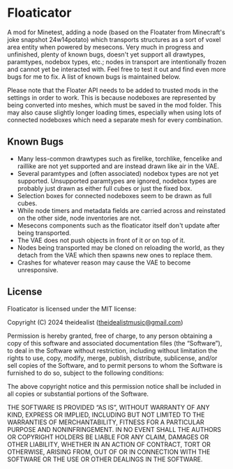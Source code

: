 Floaticator
===========

A mod for Minetest, adding a node (based on the Floatater from Minecraft's joke snapshot 24w14potato) which transports structures as a sort of voxel area entity when powered by mesecons. Very much in progress and unfinished, plenty of known bugs, doesn't yet support all drawtypes, paramtypes, nodebox types, etc.; nodes in transport are intentionally frozen and cannot yet be interacted with. Feel free to test it out and find even more bugs for me to fix. A list of known bugs is maintained below.

Please note that the Floater API needs to be added to trusted mods in the settings in order to work. This is because nodeboxes are represented by being converted into meshes, which must be saved in the mod folder. This may also cause slightly longer loading times, especially when using lots of connected nodeboxes which need a separate mesh for every combination.

Known Bugs
----------

* Many less-common drawtypes such as firelike, torchlike, fencelike and raillike are not yet supported and are instead drawn like air in the VAE.
* Several paramtypes and (often associated) nodebox types are not yet supported. Unsupported paramtypes are ignored, nodebox types are probably just drawn as either full cubes or just the fixed box.
* Selection boxes for connected nodeboxes seem to be drawn as full cubes.
* While node timers and metadata fields are carried across and reinstated on the other side, node inventories are not.
* Mesecons components such as the floaticator itself don't update after being transported.
* The VAE does not push objects in front of it or on top of it.
* Nodes being transported may be cloned on reloading the world, as they detach from the VAE which then spawns new ones to replace them.
* Crashes for whatever reason may cause the VAE to become unresponsive.

License
-------

Floaticator is licensed under the MIT license:

Copyright (C) 2024 theidealist (theidealistmusic@gmail.com)

Permission is hereby granted, free of charge, to any person obtaining a copy of this software and associated documentation files (the “Software”), to deal in the Software without restriction, including without limitation the rights to use, copy, modify, merge, publish, distribute, sublicense, and/or sell copies of the Software, and to permit persons to whom the Software is furnished to do so, subject to the following conditions:

The above copyright notice and this permission notice shall be included in all copies or substantial portions of the Software.

THE SOFTWARE IS PROVIDED “AS IS”, WITHOUT WARRANTY OF ANY KIND, EXPRESS OR IMPLIED, INCLUDING BUT NOT LIMITED TO THE WARRANTIES OF MERCHANTABILITY, FITNESS FOR A PARTICULAR PURPOSE AND NONINFRINGEMENT. IN NO EVENT SHALL THE AUTHORS OR COPYRIGHT HOLDERS BE LIABLE FOR ANY CLAIM, DAMAGES OR OTHER LIABILITY, WHETHER IN AN ACTION OF CONTRACT, TORT OR OTHERWISE, ARISING FROM, OUT OF OR IN CONNECTION WITH THE SOFTWARE OR THE USE OR OTHER DEALINGS IN THE SOFTWARE.